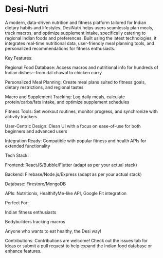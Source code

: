 # Desi-Nutri
A modern, data-driven nutrition and fitness platform tailored for Indian dietary habits and lifestyles. DesiNutri helps users seamlessly plan meals, track macros, and optimize supplement intake, specifically catering to regional Indian foods and preferences. Built using the latest technologies, it integrates real-time nutritional data, user-friendly meal planning tools, and personalized recommendations for fitness enthusiasts.

Key Features:

Regional Food Database: Access macros and nutritional info for hundreds of Indian dishes—from dal chawal to chicken curry

Personalized Meal Planning: Create meal plans suited to fitness goals, dietary restrictions, and regional tastes

Macro and Supplement Tracking: Log daily meals, calculate protein/carbs/fats intake, and optimize supplement schedules

Fitness Tools: Set workout routines, monitor progress, and synchronize with activity trackers

User-Centric Design: Clean UI with a focus on ease-of-use for both beginners and advanced users

Integration Ready: Compatible with popular fitness and health APIs for extended functionality

Tech Stack:

Frontend: ReactJS/Bubble/Flutter (adapt as per your actual stack)

Backend: Firebase/Node.js/Express (adapt as per your actual stack)

Database: Firestore/MongoDB

APIs: Nutritionix, HealthifyMe-like API, Google Fit integration

Perfect For:

Indian fitness enthusiasts

Bodybuilders tracking macros

Anyone who wants to eat healthy, the Desi way!

Contributions:
Contributions are welcome! Check out the issues tab for ideas or submit a pull request to help expand the Indian food database or enhance features.
